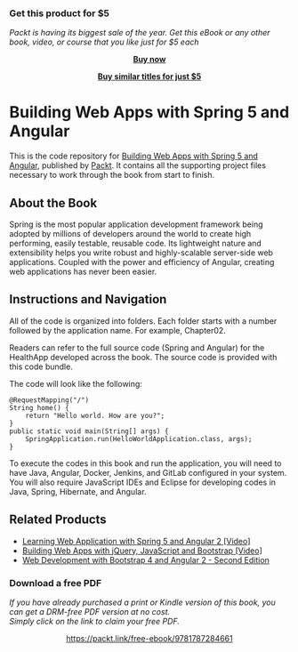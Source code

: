 
### Get this product for $5

<i>Packt is having its biggest sale of the year. Get this eBook or any other book, video, or course that you like just for $5 each</i>


<b><p align='center'>[Buy now](https://packt.link/9781787284661)</p></b>


<b><p align='center'>[Buy similar titles for just $5](https://subscription.packtpub.com/search)</p></b>


# Building Web Apps with Spring 5 and Angular
This is the code repository for [Building Web Apps with Spring 5 and Angular](https://www.packtpub.com/application-development/building-web-apps-spring-5-and-angular?utm_source=github&utm_medium=repository&utm_campaign=9781787284661), published by [Packt](https://www.packtpub.com/?utm_source=github). It contains all the supporting project files necessary to work through the book from start to finish.
## About the Book
Spring is the most popular application development framework being adopted by millions of developers around the world to create high performing, easily testable, reusable code. Its lightweight nature and extensibility helps you write robust and highly-scalable server-side web applications. Coupled with the power and efficiency of Angular, creating web applications has never been easier.

## Instructions and Navigation
All of the code is organized into folders. Each folder starts with a number followed by the application name. For example, Chapter02.

Readers can refer to the full source code (Spring and Angular) for the HealthApp developed across the book. The source code is provided with this code bundle.

The code will look like the following:
```
@RequestMapping("/")
String home() {
    return "Hello world. How are you?";
}
public static void main(String[] args) {
    SpringApplication.run(HelloWorldApplication.class, args);
}
```

To execute the codes in this book and run the application, you will need to have Java, Angular, Docker, Jenkins, and GitLab configured in your system. You will also require JavaScript IDEs and Eclipse for developing codes in Java, Spring, Hibernate, and Angular.

## Related Products
* [Learning Web Application with Spring 5 and Angular 2 [Video]](https://www.packtpub.com/application-development/learning-web-application-spring-5-and-angular-2-video?utm_source=github&utm_medium=repository&utm_campaign=9781788392884)
* [Building Web Apps with jQuery, JavaScript and Bootstrap [Video]](https://www.packtpub.com/web-development/building-web-apps-jquery-javascript-and-bootstrap-video?utm_source=github&utm_medium=repository&utm_campaign=9781786465979)
* [Web Development with Bootstrap 4 and Angular 2 - Second Edition](https://www.packtpub.com/web-development/web-development-bootstrap-4-and-angular-2-second-edition?utm_source=github&utm_medium=repository&utm_campaign=9781785880810)
### Download a free PDF

 <i>If you have already purchased a print or Kindle version of this book, you can get a DRM-free PDF version at no cost.<br>Simply click on the link to claim your free PDF.</i>
<p align="center"> <a href="https://packt.link/free-ebook/9781787284661">https://packt.link/free-ebook/9781787284661 </a> </p>